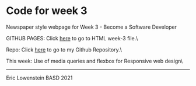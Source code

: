 # Code for week 3

Newspaper style webpage for Week 3 - Become a Software Developer

GITHUB PAGES: Click [here](https://elowenst.github.io/Week3/week-3.html) to go to HTML week-3 file.\

Repo: Click [here](https://github.com/elowenst/Week3) to go to my Github Repository.\

This week: Use of media queries and flexbox for Responsive web design\

----

Eric Lowenstein
BASD 2021